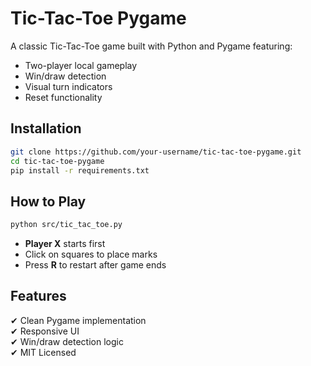 # Tic-Tac-Toe Pygame

A classic Tic-Tac-Toe game built with Python and Pygame featuring:
- Two-player local gameplay
- Win/draw detection
- Visual turn indicators
- Reset functionality

## Installation
```bash
git clone https://github.com/your-username/tic-tac-toe-pygame.git
cd tic-tac-toe-pygame
pip install -r requirements.txt
```

## How to Play
```bash
python src/tic_tac_toe.py
```
- **Player X** starts first
- Click on squares to place marks
- Press **R** to restart after game ends

## Features
✔ Clean Pygame implementation  
✔ Responsive UI  
✔ Win/draw detection logic  
✔ MIT Licensed
